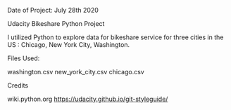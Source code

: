 Date of Project: July 28th 2020


Udacity Bikeshare Python Project

I utilized Python to explore data for bikeshare service for three cities in the US :
Chicago, New York City, Washington.

Files Used:

washington.csv
new_york_city.csv
chicago.csv

Credits

wiki.python.org
https://udacity.github.io/git-styleguide/
